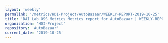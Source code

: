 ```yaml
---
layout: 'weekly'
permalink: '/metrics/HDI-Project/AutoBazaar/WEEKLY-REPORT-2019-10-25'
title: 'DAI Lab OSS Metrics Metrics report for AutoBazaar | WEEKLY-REPORT-2019-10-25'
organization: 'HDI-Project'
repository: 'AutoBazaar'
current_date: '2019-10-25'
---
```

